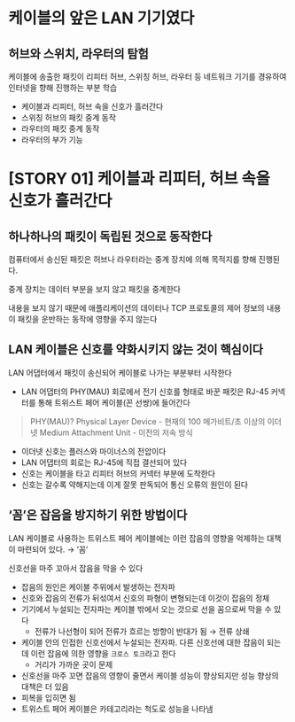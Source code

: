 # 케이블의 앞은 LAN 기기였다

## 허브와 스위치, 라우터의 탐험

케이블에 송출한 패킷이 리피터 허브, 스위칭 허브, 라우터 등 네트워크 기기를 경유하여 인터넷을 향해 진행하는 부분 학습

- 케이블과 리피터, 허브 속을 신호가 흘러간다
- 스위칭 허브의 패킷 중계 동작
- 라우터의 패킷 중계 동작
- 라우터의 부가 기능

# [STORY 01] 케이블과 리피터, 허브 속을 신호가 흘러간다

## 하나하나의 패킷이 독립된 것으로 동작한다

컴퓨터에서 송신된 패킷은 허브나 라우터라는 중계 장치에 의해 목적지를 향해 진행된다.

중계 장치는 데이터 부분을 보지 않고 패킷을 중계한다

내용을 보지 않기 때문에 애플리케이션의 데이터나 TCP 프로토콜의 제어 정보의 내용이 패킷을 운반하는 동작에 영향을 주지 않는다

## LAN 케이블은 신호를 약화시키지 않는 것이 핵심이다

LAN 어댑터에서 패킷이 송신되어 케이블로 나가는 부분부터 시작한다

- LAN 어댑터의 PHY(MAU) 회로에서 전기 신호를 형태로 바꾼 패킷은 RJ-45 커넥터를 통해 트위스트 페어 케이블(꼰 선쌍)에 들어간다

> PHY(MAU)?
Physical Layer Device - 현재의 100 메가비트/초 이상의 이더넷
Medium Attachment Unit - 이전의 저속 방식
> 
- 이더넷 신호는 플러스와 마이너스의 전압이다
- LAN 어댑터의 회로는 RJ-45에 직접 결선되어 있다
- 신호는 케이블을 타고 리피터 허브의 커넥터 부분에 도착한다
- 신호는 갈수록 약해지는데 이게 잘못 판독되어 통신 오류의 원인이 된다

## ‘꼼’은 잡음을 방지하기 위한 방법이다

LAN 케이블로 사용하는 트위스트 페어 케이블에는 이런 잡음의 영향을 억제하는 대책이 마련되어 있다. → ‘꼼’

신호선을 마주 꼬아서 잡음을 막을 수 있다

- 잡음의 원인은 케이블 주위에서 발생하는 전자파
- 신호와 잡음의 전류가 뒤섞여서 신호의 파형이 변형되는데 이것이 잡음의 정체
- 기기에서 누설되는 전자파는 케이블 밖에서 오는 것으로 선을 꼼으로써 막을 수 있다
    - 전류가 나선형이 되어 전류가 흐르는 방향이 반대가 됨 → 전류 상쇄
- 케이블 안의 인접한 신호선에서 누설되는 전자파. 다른 신호선에 대한 잡음이 되는데 이런 잡음에 의한 영향을 `크로스 토크`라고 한다
    - 거리가 가까운 곳이 문제
- 신호선을 마주 꼬면 잡음의 영향이 줄면서 케이블 성능이 향상되지만 성능 향상의 대책은 더 있음
- 피복을 입히면 됨
- 트위스트 페어 케이블은 카테고리라는 척도로 성능을 나타냄